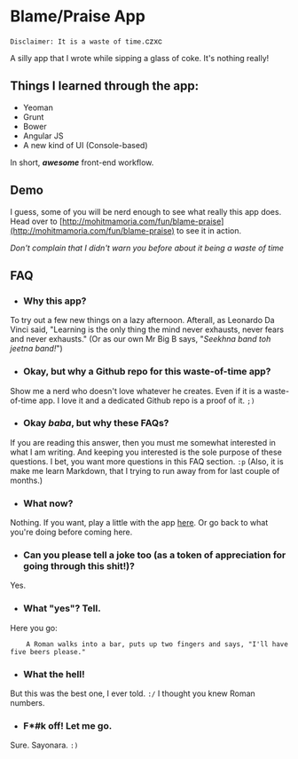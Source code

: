 # Blame/Praise App

`Disclaimer: It is a waste of time.`czxc

A silly app that I wrote while sipping a glass of coke. It's nothing really!

## Things I learned through the app:

  - Yeoman
  - Grunt
  - Bower
  - Angular JS
  - A new kind of UI (Console-based)

In short, ***awesome*** front-end workflow.

## Demo

I guess, some of you will be nerd enough to see what really this app does. Head over to [http://mohitmamoria.com/fun/blame-praise](http://mohitmamoria.com/fun/blame-praise) to see it in action.

*Don't complain that I didn't warn you before about it being a waste of time*

## FAQ

  - ### Why this app?
To try out a few new things on a lazy afternoon. Afterall, as Leonardo Da Vinci said, "Learning is the only thing the mind never exhausts, never fears and never exhausts." (Or as our own Mr Big B says, "*Seekhna band toh jeetna band!*")

  - ### Okay, but why a Github repo for this waste-of-time app?
Show me a nerd who doesn't love whatever he creates. Even if it is a waste-of-time app. I love it and a dedicated Github repo is a proof of it. `;)`

  - ### Okay *baba*, but why these FAQs?
If you are reading this answer, then you must me somewhat interested in what I am writing. And keeping you interested is the sole purpose of these questions. I bet, you want more questions in this FAQ section. `:p` (Also, it is make me learn Markdown, that I trying to run away from for last couple of months.)

  - ### What now?
Nothing. If you want, play a little with the app [here](http://mohitmamoria.com/fun/blame-praise). Or go back to what you're doing before coming here.

  - ### Can you please tell a joke too (as a token of appreciation for going through this shit!)?
Yes.

  - ### What "yes"? Tell.
Here you go:
```
    A Roman walks into a bar, puts up two fingers and says, "I'll have five beers please."
```

  - ### What the hell!
But this was the best one, I ever told. `:/` I thought you knew Roman numbers.

  - ### F*#k off! Let me go.
Sure. Sayonara. `:)`
